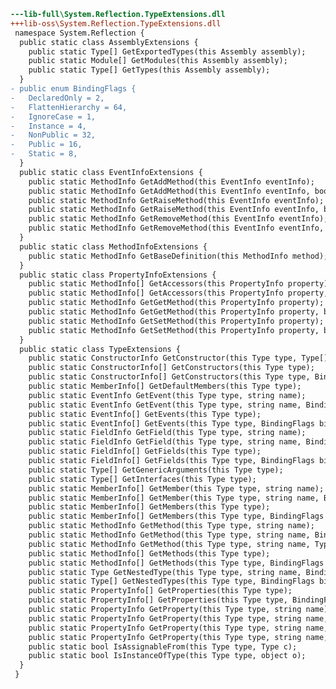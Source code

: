 ﻿```diff
---lib-full\System.Reflection.TypeExtensions.dll
+++lib-oss\System.Reflection.TypeExtensions.dll
 namespace System.Reflection {
  public static class AssemblyExtensions {
    public static Type[] GetExportedTypes(this Assembly assembly);
    public static Module[] GetModules(this Assembly assembly);
    public static Type[] GetTypes(this Assembly assembly);
  }
- public enum BindingFlags {
-   DeclaredOnly = 2,
-   FlattenHierarchy = 64,
-   IgnoreCase = 1,
-   Instance = 4,
-   NonPublic = 32,
-   Public = 16,
-   Static = 8,
  }
  public static class EventInfoExtensions {
    public static MethodInfo GetAddMethod(this EventInfo eventInfo);
    public static MethodInfo GetAddMethod(this EventInfo eventInfo, bool nonPublic);
    public static MethodInfo GetRaiseMethod(this EventInfo eventInfo);
    public static MethodInfo GetRaiseMethod(this EventInfo eventInfo, bool nonPublic);
    public static MethodInfo GetRemoveMethod(this EventInfo eventInfo);
    public static MethodInfo GetRemoveMethod(this EventInfo eventInfo, bool nonPublic);
  }
  public static class MethodInfoExtensions {
    public static MethodInfo GetBaseDefinition(this MethodInfo method);
  }
  public static class PropertyInfoExtensions {
    public static MethodInfo[] GetAccessors(this PropertyInfo property);
    public static MethodInfo[] GetAccessors(this PropertyInfo property, bool nonPublic);
    public static MethodInfo GetGetMethod(this PropertyInfo property);
    public static MethodInfo GetGetMethod(this PropertyInfo property, bool nonPublic);
    public static MethodInfo GetSetMethod(this PropertyInfo property);
    public static MethodInfo GetSetMethod(this PropertyInfo property, bool nonPublic);
  }
  public static class TypeExtensions {
    public static ConstructorInfo GetConstructor(this Type type, Type[] types);
    public static ConstructorInfo[] GetConstructors(this Type type);
    public static ConstructorInfo[] GetConstructors(this Type type, BindingFlags bindingAttr);
    public static MemberInfo[] GetDefaultMembers(this Type type);
    public static EventInfo GetEvent(this Type type, string name);
    public static EventInfo GetEvent(this Type type, string name, BindingFlags bindingAttr);
    public static EventInfo[] GetEvents(this Type type);
    public static EventInfo[] GetEvents(this Type type, BindingFlags bindingAttr);
    public static FieldInfo GetField(this Type type, string name);
    public static FieldInfo GetField(this Type type, string name, BindingFlags bindingAttr);
    public static FieldInfo[] GetFields(this Type type);
    public static FieldInfo[] GetFields(this Type type, BindingFlags bindingAttr);
    public static Type[] GetGenericArguments(this Type type);
    public static Type[] GetInterfaces(this Type type);
    public static MemberInfo[] GetMember(this Type type, string name);
    public static MemberInfo[] GetMember(this Type type, string name, BindingFlags bindingAttr);
    public static MemberInfo[] GetMembers(this Type type);
    public static MemberInfo[] GetMembers(this Type type, BindingFlags bindingAttr);
    public static MethodInfo GetMethod(this Type type, string name);
    public static MethodInfo GetMethod(this Type type, string name, BindingFlags bindingAttr);
    public static MethodInfo GetMethod(this Type type, string name, Type[] types);
    public static MethodInfo[] GetMethods(this Type type);
    public static MethodInfo[] GetMethods(this Type type, BindingFlags bindingAttr);
    public static Type GetNestedType(this Type type, string name, BindingFlags bindingAttr);
    public static Type[] GetNestedTypes(this Type type, BindingFlags bindingAttr);
    public static PropertyInfo[] GetProperties(this Type type);
    public static PropertyInfo[] GetProperties(this Type type, BindingFlags bindingAttr);
    public static PropertyInfo GetProperty(this Type type, string name);
    public static PropertyInfo GetProperty(this Type type, string name, BindingFlags bindingAttr);
    public static PropertyInfo GetProperty(this Type type, string name, Type returnType);
    public static PropertyInfo GetProperty(this Type type, string name, Type returnType, Type[] types);
    public static bool IsAssignableFrom(this Type type, Type c);
    public static bool IsInstanceOfType(this Type type, object o);
  }
 }
```
